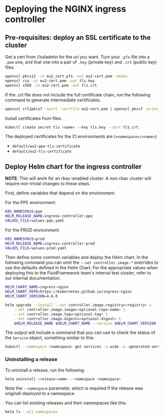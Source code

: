 # Deploying the NGINX ingress controller

## Pre-requisites: deploy an SSL certificate to the cluster

Get a cert from //ssladmin for the uri you want.
Turn your `.pfx` file into a `.pem` one, and that one into a pair of `.key` (private key) and `.crt` (public key) files.

```bash
openssl pkcs12 -in eu2_cert.pfx -out eu2-cert.pem -nodes
openssl rsa -in eu2-cert.pem -out tls.key
openssl x509 -in eu2-cert.pem -out tls.crt
```

If the .crt file does not include the full certificate chain, run the following command to generate intermediate certificates.

```bash
openssl crl2pkcs7 -nocrl -certfile eu2-cert.pem | openssl pkcs7 -print_certs -out tls.crt
```

Install certificates from files.

```bash
kubectl create secret tls <name> --key tls.key --cert tls.crt
```

The deployed certificates for the CI environments are (`<namespace>/<name>`):

- `default/wu2-ppe-tls-certificate`
- `default/wu2-tls-certificate`

## Deploy Helm chart for the ingress controller

**NOTE**: This will work for an rbac-enabled cluster.
A non-rbac cluster will require non-trivial changes to these steps.

First, define variables that depend on the environment.

For the PPE environment:

```bash
K8S_NAMESPACE=ppe
HELM_RELEASE_NAME=ingress-controller-ppe
VALUES_FILE=values-ppe.yaml
```

For the PROD environment:

```bash
K8S_NAMESPACE=prod
HELM_RELEASE_NAME=ingress-controller-prod
VALUES_FILE=values-prod.yaml
```

Then define some common variables and deploy the Helm chart.
In the following command you can omit the `--set controller.image.*` overrides to use the defaults defined in the Helm Chart.
For the appropriate values when deploying this to the FluidFramework team's internal test cluster, refer to our internal
documentation.

```bash
HELM_CHART_NAME=ingress-nginx
HELM_CHART_REPO=https://kubernetes.github.io/ingress-nginx
HELM_CHART_VERSION=4.6.0

helm upgrade --install --set controller.image.registry=<registry> \
	--set controller.image.image=<optional-repo-name> \
	--set controller.image.tag=<optional-tag> \
	--set controller.image.digest=<optional-digest> \
	$HELM_RELEASE_NAME $HELM_CHART_NAME --version $HELM_CHART_VERSION --repo $HELM_CHART_REPO -f $VALUES_FILE --namespace $K8S_NAMESPACE --create-namespace
```

The output will include a command that you can use to check the status of the `Service` object, something similar to this:

```bash
kubectl --namespace <namespace> get services -o wide -w <generated-service-name>
```

### Uninstalling a release

To uninstall a release, run the following:

```bash
helm uninstall <release-name> --namespace <namespace>
```

Note the `--namespace` parameter, which is required if the release was originall deployed to a namespace.

You can list existing releases and their namespaces like this:

```bash
helm ls --all-namespaces
```
